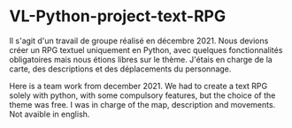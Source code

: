 # VL-Python-project-text-RPG
Il s'agit d'un travail de groupe réalisé en décembre 2021. Nous devions créer un RPG textuel uniquement en Python, avec quelques fonctionnalités obligatoires mais nous étions libres sur le thème. J'étais en charge de la carte, des descriptions et des déplacements du personnage.

Here is a team work from december 2021. We had to create a text RPG solely with python, with some compulsory features, but the choice of the theme was free. I was in charge of the map, description and movements. Not avaible in english.
